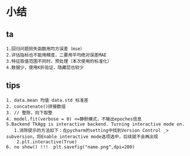 # 小结
## ta    
    1.回归问题损失函数用均方误差（mse）
    2.评估指标也不能用精度，二要用平均绝对误差MAE
    3.特征取值范围不同时，预处理（本次使用的标准化）
    4.数据少，使用K折验证，隐藏层也较少

## tips
    1. data.mean 均值 data.std 标准差
    2. concatenate()拼接数组
    3. // 整除，向下取整
    4. model.fit(verbose = 0) <=静默模式，不输出epoches信息
    5.Backend TkAgg is interactive backend. Turning interactive mode on.
       1.消除提示的方法如下：在pycharm的setting中找到Version Control _> subversion，将Enable interactive mode选项选中，后续就不会再出现
        2.plt.interactive(True) 
    6. no show() !!!  plt.savefig("name.png",dpi=200)